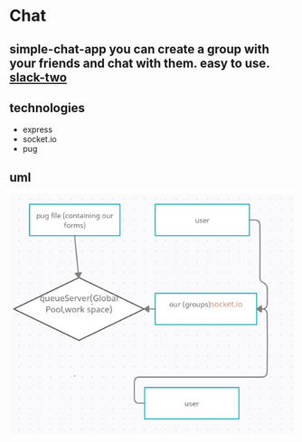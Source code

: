 # Chat

simple-chat-app
you can create a group with your friends and chat with them.
easy to use.
[slack-two](https://slack-two.herokuapp.com/)
---

## technologies

- express
- socket.io
- pug

## uml

![uml](./assets/newSlack.PNG)
